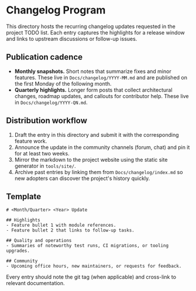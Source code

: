 # Changelog Program

This directory hosts the recurring changelog updates requested in the project TODO list. Each entry
captures the highlights for a release window and links to upstream discussions or follow-up issues.

## Publication cadence
* **Monthly snapshots.** Short notes that summarize fixes and minor features. These live in
  `Docs/changelog/YYYY-MM.md` and are published on the first Monday of the following month.
* **Quarterly highlights.** Longer form posts that collect architectural changes, roadmap updates,
  and callouts for contributor help. These live in `Docs/changelog/YYYY-QN.md`.

## Distribution workflow
1. Draft the entry in this directory and submit it with the corresponding feature work.
2. Announce the update in the community channels (forum, chat) and pin it for at least two weeks.
3. Mirror the markdown to the project website using the static site generator in `tools/site/`.
4. Archive past entries by linking them from `Docs/changelog/index.md` so new adopters can discover
   the project's history quickly.

## Template
```
# <Month/Quarter> <Year> Update

## Highlights
- Feature bullet 1 with module references.
- Feature bullet 2 that links to follow-up tasks.

## Quality and operations
- Summaries of noteworthy test runs, CI migrations, or tooling upgrades.

## Community
- Upcoming office hours, new maintainers, or requests for feedback.
```

Every entry should note the git tag (when applicable) and cross-link to relevant documentation.
